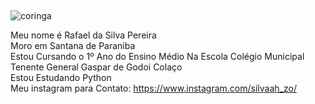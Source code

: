 ## 
![coringa](https://i.pinimg.com/originals/06/07/64/060764dd2235ca4598e7ac3860fc7ece.gif "coringa rindo")

Meu nome é Rafael da Silva Pereira
\
Moro em Santana de Paraniba
\
Estou Cursando o 1º Ano do Ensino Médio Na Escola Colégio Municipal Tenente General Gaspar de Godoi Colaço
\
Estou Estudando Python
\
Meu instagram para Contato: https://www.instagram.com/silvaah_zo/



<!--
**silvaahzo/silvaahzo** is a ✨ _special_ ✨ repository because its `README.md` (this file) appears on your GitHub profile.

Here are some ideas to get you started:

- 🔭 I’m currently working on ...
- 🌱 I’m currently learning ...
- 👯 I’m looking to collaborate on ...
- 🤔 I’m looking for help with ...
- 💬 Ask me about ...
- 📫 How to reach me: ...
- 😄 Pronouns: ...
- ⚡ Fun fact: ...
-->
